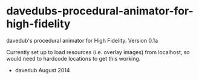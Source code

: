 davedubs-procedural-animator-for-high-fidelity
==============================================

davedub's procedural animator for High Fidelity.  Version 0.1a

Currently set up to load resources (i.e. overlay images) from localhost,
so would need to hardcode locations to get this working.

 - davedub August 2014
